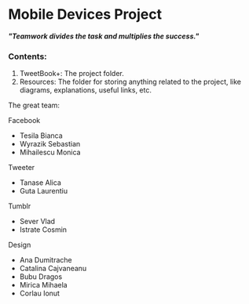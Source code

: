 Mobile Devices Project
======================
***"Teamwork divides the task and multiplies the success."***
### Contents:  
1. TweetBook+: The project folder.  
2. Resources: The folder for storing anything related to the project, like diagrams, explanations, useful links, etc.


The great team:

Facebook
* Tesila Bianca
* Wyrazik Sebastian
* Mihailescu Monica

Tweeter
* Tanase Alica
* Guta Laurentiu

Tumblr
* Sever Vlad
* Istrate Cosmin

Design
* Ana Dumitrache
* Catalina Cajvaneanu
* Bubu Dragos
* Mirica Mihaela
* Corlau Ionut
